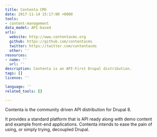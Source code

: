 ```yaml
---
title: Contenta CMS
date: 2017-11-14 15:17:00 +0000
tools:
- content-management
data_model: API-based
urls:
  website: http://www.contentacms.org
  github: https://github.com/contentacms
  twitter: https://twitter.com/contentacms
  other: ''
resources:
- name: ''
  url: ''
description: Contenta is an API-First Drupal distribution.
tags: []
license: ''

language: ''
related_tools: []

---
```

Contenta is the community driven API distribution for Drupal 8.

It provides a standard platform that is API ready along with demo content and example front-end applications. Contenta intends to ease the pain of using, or simply trying, decoupled Drupal.
